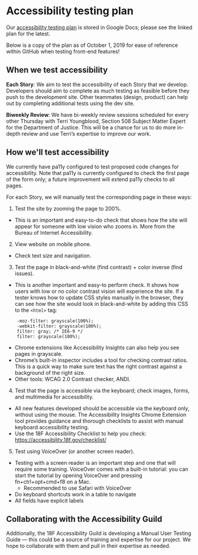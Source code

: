 # Accessibility testing plan

Our [accessibility testing plan](https://docs.google.com/document/d/15ondXXQytfmSNAgboZP-CajXLVbQvFBRhPDnawEPiZU/edit#) is stored in Google Docs; please see the linked plan for the latest.

Below is a copy of the plan as of October 1, 2019 for ease of reference within GitHub when testing front-end features!

## When we test accessibility

**Each Story**:  We aim to test the accessibility of each Story that we develop. Developers should aim to complete as much testing as feasible before they push to the development site. Other teammates (design, product) can help out by completing additional tests using the dev site.

**Biweekly Review**:  We have bi-weekly review sessions scheduled for every other Thursday with Terri Youngblood, Section 508 Subject Matter Expert for the Department of Justice. This will be a chance for us to do more in-depth review and use Terri’s expertise to improve our work.

## How we'll test accessibility

We currently have pa11y configured to test proposed code changes for accessibility. Note that pa11y is currently configured to check the first page of the form only; a future improvement will extend pa11y checks to all pages.

For each Story, we will manually test the corresponding page in these ways:

1. Test the site by zooming the page to 200%.
  + This is an important and easy-to-do check that shows how the site will appear for someone with low vision who zooms in. More from the Bureau of Internet Accessibility.
2. View website on mobile phone.
  + Check text size and navigation.
3. Test the page in black-and-white (find contrast) + color inverse (find issues).
  + This is another important and easy-to perform check. It shows how users with low or no color contrast vision will experience the site. If a tester knows how to update CSS styles manually in the browser, they can see how the site would look in black-and-white by adding this CSS to the `<html>` tag:

  ```
      -moz-filter: grayscale(100%);
      -webkit-filter: grayscale(100%);
      filter: gray; /* IE6-9 */
      filter: grayscale(100%);
  ```
  + Chrome extensions like Accessibility Insights can also help you see pages in grayscale.
  + Chrome’s built-in inspector includes a tool for checking contrast ratios. This is a quick way to make sure text has the right contrast against a background of the right size.
  + Other tools: WCAG 2.0 Contrast checker, ANDI.

4. Test that the page is accessible via the keyboard; check images, forms, and multimedia for accessibility.
  + All new features developed should be accessible via the keyboard only, without using the mouse. The Accessibility Insights Chrome Extension tool provides guidance and thorough checklists to assist with manual keyboard accessibility testing.
  + Use the 18F Accessibility Checklist to help you check: https://accessibility.18f.gov/checklist/

5. Test using VoiceOver (or another screen reader).

  + Testing with a screen reader is an important step and one that will require some training. VoiceOver comes with a built-in tutorial: you can start the tutorial by opening VoiceOver and pressing fn+ctrl+opt+cmd+f8 on a Mac.
    + Recommended to use Safari with VoiceOver
  + Do keyboard shortcuts work in a table to navigate
  + All fields have explicit labels

## Collaborating with the Accessibility Guild

Additionally, the 18F Accessibility Guild is developing a Manual User Testing Guide — this could be a source of training and expertise for our project. We hope to collaborate with them and pull in their expertise as needed.